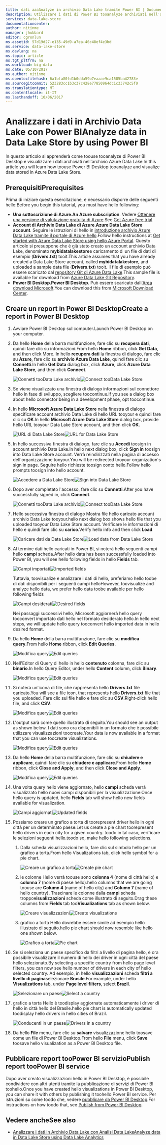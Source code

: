 ```yaml
---
title: dati aaaAnalyze in archivio Data Lake tramite Power BI | Documenti Microsoft
description: Utilizzare i dati di Power BI tooanalyze archiviati nell'archivio Azure Data Lake
services: data-lake-store
documentationcenter: 
author: nitinme
manager: jhubbard
editor: cgronlun
ms.assetid: 57d19d27-e135-49d9-a7ea-46c48ef4e3bd
ms.service: data-lake-store
ms.devlang: na
ms.topic: article
ms.tgt_pltfrm: na
ms.workload: big-data
ms.date: 05/10/2017
ms.author: nitinme
ms.openlocfilehash: 6a1bfa80fd1b0dda59b7eaaae9ca1585ba42783e
ms.sourcegitcommit: 523283cc1b3c37c428e77850964dc1c33742c5f0
ms.translationtype: MT
ms.contentlocale: it-IT
ms.lasthandoff: 10/06/2017
---
```

# <a name="analyze-data-in-data-lake-store-by-using-power-bi"></a><span data-ttu-id="6bc7c-103">Analizzare i dati in Archivio Data Lake con Power BI</span><span class="sxs-lookup"><span data-stu-id="6bc7c-103">Analyze data in Data Lake Store by using Power BI</span></span>
<span data-ttu-id="6bc7c-104">In questo articolo si apprenderà come toouse tooanalyze di Power BI Desktop e visualizzare i dati archiviati nell'archivio Azure Data Lake.</span><span class="sxs-lookup"><span data-stu-id="6bc7c-104">In this article you will learn how toouse Power BI Desktop tooanalyze and visualize data stored in Azure Data Lake Store.</span></span>

## <a name="prerequisites"></a><span data-ttu-id="6bc7c-105">Prerequisiti</span><span class="sxs-lookup"><span data-stu-id="6bc7c-105">Prerequisites</span></span>
<span data-ttu-id="6bc7c-106">Prima di iniziare questa esercitazione, è necessario disporre delle seguenti hello:</span><span class="sxs-lookup"><span data-stu-id="6bc7c-106">Before you begin this tutorial, you must have hello following:</span></span>

* <span data-ttu-id="6bc7c-107">**Una sottoscrizione di Azure**.</span><span class="sxs-lookup"><span data-stu-id="6bc7c-107">**An Azure subscription**.</span></span> <span data-ttu-id="6bc7c-108">Vedere [Ottenere una versione di valutazione gratuita di Azure](https://azure.microsoft.com/pricing/free-trial/).</span><span class="sxs-lookup"><span data-stu-id="6bc7c-108">See [Get Azure free trial](https://azure.microsoft.com/pricing/free-trial/).</span></span>
* <span data-ttu-id="6bc7c-109">**Account di Archivio Data Lake di Azure**.</span><span class="sxs-lookup"><span data-stu-id="6bc7c-109">**Azure Data Lake Store account**.</span></span> <span data-ttu-id="6bc7c-110">Seguire le istruzioni di hello in [introduzione archivio Azure Data Lake tramite il portale di Azure hello](data-lake-store-get-started-portal.md).</span><span class="sxs-lookup"><span data-stu-id="6bc7c-110">Follow hello instructions at [Get started with Azure Data Lake Store using hello Azure Portal](data-lake-store-get-started-portal.md).</span></span> <span data-ttu-id="6bc7c-111">Questo articolo si presuppone che è già stato creato un account archivio Data Lake, denominato **mybidatalakestore**e caricamento di un file di dati di esempio (**Drivers.txt**) tooit.</span><span class="sxs-lookup"><span data-stu-id="6bc7c-111">This article assumes that you have already created a Data Lake Store account, called **mybidatalakestore**, and uploaded a sample data file (**Drivers.txt**) tooit.</span></span> <span data-ttu-id="6bc7c-112">Il file di esempio può essere scaricato dal [repository Git di Azure Data Lake](https://github.com/Azure/usql/tree/master/Examples/Samples/Data/AmbulanceData/Drivers.txt).</span><span class="sxs-lookup"><span data-stu-id="6bc7c-112">This sample file is available for download from [Azure Data Lake Git Repository](https://github.com/Azure/usql/tree/master/Examples/Samples/Data/AmbulanceData/Drivers.txt).</span></span>
* <span data-ttu-id="6bc7c-113">**Power BI Desktop**.</span><span class="sxs-lookup"><span data-stu-id="6bc7c-113">**Power BI Desktop**.</span></span> <span data-ttu-id="6bc7c-114">Può essere scaricato dall'[Area download Microsoft](https://www.microsoft.com/en-us/download/details.aspx?id=45331).</span><span class="sxs-lookup"><span data-stu-id="6bc7c-114">You can download this from [Microsoft Download Center](https://www.microsoft.com/en-us/download/details.aspx?id=45331).</span></span> 

## <a name="create-a-report-in-power-bi-desktop"></a><span data-ttu-id="6bc7c-115">Creare un report in Power BI Desktop</span><span class="sxs-lookup"><span data-stu-id="6bc7c-115">Create a report in Power BI Desktop</span></span>
1. <span data-ttu-id="6bc7c-116">Avviare Power BI Desktop sul computer.</span><span class="sxs-lookup"><span data-stu-id="6bc7c-116">Launch Power BI Desktop on your computer.</span></span>
2. <span data-ttu-id="6bc7c-117">Da hello **Home** della barra multifunzione, fare clic su **recupera dati**, quindi fare clic su informazioni.</span><span class="sxs-lookup"><span data-stu-id="6bc7c-117">From hello **Home** ribbon, click **Get Data**, and then click More.</span></span> <span data-ttu-id="6bc7c-118">In hello **recupera dati** la finestra di dialogo, fare clic su **Azure**, fare clic su **archivio Azure Data Lake**, quindi fare clic su **Connetti**.</span><span class="sxs-lookup"><span data-stu-id="6bc7c-118">In hello **Get Data** dialog box, click **Azure**, click **Azure Data Lake Store**, and then click **Connect**.</span></span>
   
    <span data-ttu-id="6bc7c-119">![Connetti tooData Lake archivio](./media/data-lake-store-power-bi/get-data-lake-store-account.png "Connetti tooData Lake archivio")</span><span class="sxs-lookup"><span data-stu-id="6bc7c-119">![Connect tooData Lake Store](./media/data-lake-store-power-bi/get-data-lake-store-account.png "Connect tooData Lake Store")</span></span>
3. <span data-ttu-id="6bc7c-120">Se viene visualizzato una finestra di dialogo informazioni sul connettore hello in fase di sviluppo, scegliere toocontinue.</span><span class="sxs-lookup"><span data-stu-id="6bc7c-120">If you see a dialog box about hello connector being in a development phase, opt toocontinue.</span></span>
4. <span data-ttu-id="6bc7c-121">In hello **Microsoft Azure Data Lake Store** nella finestra di dialogo specificare account archivio Data Lake di hello URL tooyour e quindi fare clic su **OK**.</span><span class="sxs-lookup"><span data-stu-id="6bc7c-121">In hello **Microsoft Azure Data Lake Store** dialog box, provide hello URL tooyour Data Lake Store account, and then click **OK**.</span></span>
   
    <span data-ttu-id="6bc7c-122">![URL di Data Lake Store](./media/data-lake-store-power-bi/get-data-lake-store-account-url.png "URL di Data Lake Store")</span><span class="sxs-lookup"><span data-stu-id="6bc7c-122">![URL for Data Lake Store](./media/data-lake-store-power-bi/get-data-lake-store-account-url.png "URL for Data Lake Store")</span></span>
5. <span data-ttu-id="6bc7c-123">In hello successiva finestra di dialogo, fare clic su **Accedi** toosign in account archivio Data Lake.</span><span class="sxs-lookup"><span data-stu-id="6bc7c-123">In hello next dialog box, click **Sign in** toosign into Data Lake Store account.</span></span> <span data-ttu-id="6bc7c-124">Verrà reindirizzati nella pagina di accesso dell'organizzazione tooyour.</span><span class="sxs-lookup"><span data-stu-id="6bc7c-124">You will be redirected tooyour organization's sign in page.</span></span> <span data-ttu-id="6bc7c-125">Seguire hello richieste toosign conto hello.</span><span class="sxs-lookup"><span data-stu-id="6bc7c-125">Follow hello prompts toosign into hello account.</span></span>
   
    <span data-ttu-id="6bc7c-126">![Accedere a Data Lake Store](./media/data-lake-store-power-bi/get-data-lake-store-account-signin.png "Accedere a Data Lake Store")</span><span class="sxs-lookup"><span data-stu-id="6bc7c-126">![Sign into Data Lake Store](./media/data-lake-store-power-bi/get-data-lake-store-account-signin.png "Sign into Data Lake Store")</span></span>
6. <span data-ttu-id="6bc7c-127">Dopo aver completato l'accesso, fare clic su **Connetti**.</span><span class="sxs-lookup"><span data-stu-id="6bc7c-127">After you have successfully signed in, click **Connect**.</span></span>
   
    <span data-ttu-id="6bc7c-128">![Connetti tooData Lake archivio](./media/data-lake-store-power-bi/get-data-lake-store-account-connect.png "Connetti tooData Lake archivio")</span><span class="sxs-lookup"><span data-stu-id="6bc7c-128">![Connect tooData Lake Store](./media/data-lake-store-power-bi/get-data-lake-store-account-connect.png "Connect tooData Lake Store")</span></span>
7. <span data-ttu-id="6bc7c-129">Hello successiva finestra di dialogo Mostra file hello caricato account archivio Data Lake tooyour.</span><span class="sxs-lookup"><span data-stu-id="6bc7c-129">hello next dialog box shows hello file that you uploaded tooyour Data Lake Store account.</span></span> <span data-ttu-id="6bc7c-130">Verificare le informazioni di hello e quindi fare clic su **carico**.</span><span class="sxs-lookup"><span data-stu-id="6bc7c-130">Verify hello info and then click **Load**.</span></span>
   
    <span data-ttu-id="6bc7c-131">![Caricare dati da Data Lake Store](./media/data-lake-store-power-bi/get-data-lake-store-account-load.png "Caricare dati da Data Lake Store")</span><span class="sxs-lookup"><span data-stu-id="6bc7c-131">![Load data from Data Lake Store](./media/data-lake-store-power-bi/get-data-lake-store-account-load.png "Load data from Data Lake Store")</span></span>
8. <span data-ttu-id="6bc7c-132">Al termine dati hello caricati in Power BI, si noterà hello seguenti campi hello **campi** scheda.</span><span class="sxs-lookup"><span data-stu-id="6bc7c-132">After hello data has been successfully loaded into Power BI, you will see hello following fields in hello **Fields** tab.</span></span>
   
    <span data-ttu-id="6bc7c-133">![Campi importati](./media/data-lake-store-power-bi/imported-fields.png "Campi importati")</span><span class="sxs-lookup"><span data-stu-id="6bc7c-133">![Imported fields](./media/data-lake-store-power-bi/imported-fields.png "Imported fields")</span></span>
   
    <span data-ttu-id="6bc7c-134">Tuttavia, toovisualize e analizzare i dati di hello, preferiamo hello toobe di dati disponibili per i seguenti campi hello</span><span class="sxs-lookup"><span data-stu-id="6bc7c-134">However, toovisualize and analyze hello data, we prefer hello data toobe available per hello following fields</span></span>
   
    <span data-ttu-id="6bc7c-135">![Campi desiderati](./media/data-lake-store-power-bi/desired-fields.png "Campi desiderati")</span><span class="sxs-lookup"><span data-stu-id="6bc7c-135">![Desired fields](./media/data-lake-store-power-bi/desired-fields.png "Desired fields")</span></span>
   
    <span data-ttu-id="6bc7c-136">Nei passaggi successivi hello, Microsoft aggiornerà hello query tooconvert importato dati hello nel formato desiderato hello.</span><span class="sxs-lookup"><span data-stu-id="6bc7c-136">In hello next steps, we will update hello query tooconvert hello imported data in hello desired format.</span></span>
9. <span data-ttu-id="6bc7c-137">Da hello **Home** della barra multifunzione, fare clic su **modifica query**.</span><span class="sxs-lookup"><span data-stu-id="6bc7c-137">From hello **Home** ribbon, click **Edit Queries**.</span></span>
   
    <span data-ttu-id="6bc7c-138">![Modifica query](./media/data-lake-store-power-bi/edit-queries.png "Modifica query")</span><span class="sxs-lookup"><span data-stu-id="6bc7c-138">![Edit queries](./media/data-lake-store-power-bi/edit-queries.png "Edit queries")</span></span>
10. <span data-ttu-id="6bc7c-139">Nell'Editor di Query di hello in hello **contenuto** colonna, fare clic su **binario**.</span><span class="sxs-lookup"><span data-stu-id="6bc7c-139">In hello Query Editor, under hello **Content** column, click **Binary**.</span></span>
    
    <span data-ttu-id="6bc7c-140">![Modifica query](./media/data-lake-store-power-bi/convert-query1.png "Modifica query")</span><span class="sxs-lookup"><span data-stu-id="6bc7c-140">![Edit queries](./media/data-lake-store-power-bi/convert-query1.png "Edit queries")</span></span>
11. <span data-ttu-id="6bc7c-141">Si noterà un'icona di file, che rappresenta hello **Drivers.txt** file caricato.</span><span class="sxs-lookup"><span data-stu-id="6bc7c-141">You will see a file icon, that represents hello **Drivers.txt** file that you uploaded.</span></span> <span data-ttu-id="6bc7c-142">Fare clic sul file hello e fare clic su **CSV**.</span><span class="sxs-lookup"><span data-stu-id="6bc7c-142">Right-click hello file, and click **CSV**.</span></span>    
    
    <span data-ttu-id="6bc7c-143">![Modifica query](./media/data-lake-store-power-bi/convert-query2.png "Modifica query")</span><span class="sxs-lookup"><span data-stu-id="6bc7c-143">![Edit queries](./media/data-lake-store-power-bi/convert-query2.png "Edit queries")</span></span>
12. <span data-ttu-id="6bc7c-144">L'output sarà come quello illustrato di seguito.</span><span class="sxs-lookup"><span data-stu-id="6bc7c-144">You should see an output as shown below.</span></span> <span data-ttu-id="6bc7c-145">I dati sono ora disponibili in un formato che è possibile utilizzare visualizzazioni toocreate.</span><span class="sxs-lookup"><span data-stu-id="6bc7c-145">Your data is now available in a format that you can use toocreate visualizations.</span></span>
    
    <span data-ttu-id="6bc7c-146">![Modifica query](./media/data-lake-store-power-bi/convert-query3.png "Modifica query")</span><span class="sxs-lookup"><span data-stu-id="6bc7c-146">![Edit queries](./media/data-lake-store-power-bi/convert-query3.png "Edit queries")</span></span>
13. <span data-ttu-id="6bc7c-147">Da hello **Home** della barra multifunzione, fare clic su **chiudere e applicare**, quindi fare clic su **chiudere e applicare**.</span><span class="sxs-lookup"><span data-stu-id="6bc7c-147">From hello **Home** ribbon, click **Close and Apply**, and then click **Close and Apply**.</span></span>
    
    <span data-ttu-id="6bc7c-148">![Modifica query](./media/data-lake-store-power-bi/load-edited-query.png "Modifica query")</span><span class="sxs-lookup"><span data-stu-id="6bc7c-148">![Edit queries](./media/data-lake-store-power-bi/load-edited-query.png "Edit queries")</span></span>
14. <span data-ttu-id="6bc7c-149">Una volta query hello viene aggiornato, hello **campi** scheda verrà visualizzato hello nuovi campi disponibili per la visualizzazione.</span><span class="sxs-lookup"><span data-stu-id="6bc7c-149">Once hello query is updated, hello **Fields** tab will show hello new fields available for visualization.</span></span>
    
    <span data-ttu-id="6bc7c-150">![Campi aggiornati](./media/data-lake-store-power-bi/updated-query-fields.png "Campi aggiornati")</span><span class="sxs-lookup"><span data-stu-id="6bc7c-150">![Updated fields](./media/data-lake-store-power-bi/updated-query-fields.png "Updated fields")</span></span>
15. <span data-ttu-id="6bc7c-151">Possiamo creare un grafico a torta di toorepresent driver hello in ogni città per un determinato paese.</span><span class="sxs-lookup"><span data-stu-id="6bc7c-151">Let us create a pie chart toorepresent hello drivers in each city for a given country.</span></span> <span data-ttu-id="6bc7c-152">toodo in tal caso, verificare le selezioni seguenti hello.</span><span class="sxs-lookup"><span data-stu-id="6bc7c-152">toodo so, make hello following selections.</span></span>
    
    1. <span data-ttu-id="6bc7c-153">Dalla scheda visualizzazioni hello, fare clic sul simbolo hello per un grafico a torta.</span><span class="sxs-lookup"><span data-stu-id="6bc7c-153">From hello Visualizations tab, click hello symbol for a pie chart.</span></span>
       
        <span data-ttu-id="6bc7c-154">![Creare un grafico a torta](./media/data-lake-store-power-bi/create-pie-chart.png "Creare un grafico a torta")</span><span class="sxs-lookup"><span data-stu-id="6bc7c-154">![Create pie chart](./media/data-lake-store-power-bi/create-pie-chart.png "Create pie chart")</span></span>
    2. <span data-ttu-id="6bc7c-155">le colonne Hello verrà toouse sono **colonna 4** (nome di città hello) e **colonna 7** (nome di paese hello).</span><span class="sxs-lookup"><span data-stu-id="6bc7c-155">hello columns that we are going toouse are **Column 4** (name of hello city) and **Column 7** (name of hello country).</span></span> <span data-ttu-id="6bc7c-156">Trascinare le colonne dalla **campi** scheda troppo**visualizzazioni** scheda come illustrato di seguito.</span><span class="sxs-lookup"><span data-stu-id="6bc7c-156">Drag these columns from **Fields** tab too**Visualizations** tab as shown below.</span></span>
       
        <span data-ttu-id="6bc7c-157">![Creare visualizzazioni](./media/data-lake-store-power-bi/create-visualizations.png "Creare visualizzazioni")</span><span class="sxs-lookup"><span data-stu-id="6bc7c-157">![Create visualizations](./media/data-lake-store-power-bi/create-visualizations.png "Create visualizations")</span></span>
    3. <span data-ttu-id="6bc7c-158">grafico a torta Hello dovrebbe essere simile ad esempio hello illustrato di seguito.</span><span class="sxs-lookup"><span data-stu-id="6bc7c-158">hello pie chart should now resemble like hello one shown below.</span></span>
       
        <span data-ttu-id="6bc7c-159">![Grafico a torta](./media/data-lake-store-power-bi/pie-chart.png "Creare visualizzazioni")</span><span class="sxs-lookup"><span data-stu-id="6bc7c-159">![Pie chart](./media/data-lake-store-power-bi/pie-chart.png "Create visualizations")</span></span>
16. <span data-ttu-id="6bc7c-160">Se si seleziona un paese specifico da filtri a livello di pagina hello, è ora possibile visualizzare il numero di hello dei driver in ogni città del paese hello selezionato.</span><span class="sxs-lookup"><span data-stu-id="6bc7c-160">By selecting a specific country from hello page level filters, you can now see hello number of drivers in each city of hello selected country.</span></span> <span data-ttu-id="6bc7c-161">Ad esempio, in hello **visualizzazioni** scheda **filtri a livello di pagina**selezionare **Brasile**.</span><span class="sxs-lookup"><span data-stu-id="6bc7c-161">For example, under hello **Visualizations** tab, under **Page level filters**, select **Brazil**.</span></span>
    
    <span data-ttu-id="6bc7c-162">![Selezionare un paese](./media/data-lake-store-power-bi/select-country.png "Selezionare un paese")</span><span class="sxs-lookup"><span data-stu-id="6bc7c-162">![Select a country](./media/data-lake-store-power-bi/select-country.png "Select a country")</span></span>
17. <span data-ttu-id="6bc7c-163">grafico a torta Hello è toodisplay aggiornate automaticamente i driver di hello in città hello del Brasile.</span><span class="sxs-lookup"><span data-stu-id="6bc7c-163">hello pie chart is automatically updated toodisplay hello drivers in hello cities of Brazil.</span></span>
    
    <span data-ttu-id="6bc7c-164">![Conducenti in un paese](./media/data-lake-store-power-bi/driver-per-country.png "Conducenti in un paese")</span><span class="sxs-lookup"><span data-stu-id="6bc7c-164">![Drivers in a country](./media/data-lake-store-power-bi/driver-per-country.png "Drivers per country")</span></span>
18. <span data-ttu-id="6bc7c-165">Da hello **File** menu, fare clic su **salvare** visualizzazione hello toosave come un file di Power BI Desktop.</span><span class="sxs-lookup"><span data-stu-id="6bc7c-165">From hello **File** menu, click **Save** toosave hello visualization as a Power BI Desktop file.</span></span>

## <a name="publish-report-toopower-bi-service"></a><span data-ttu-id="6bc7c-166">Pubblicare report tooPower BI servizio</span><span class="sxs-lookup"><span data-stu-id="6bc7c-166">Publish report tooPower BI service</span></span>
<span data-ttu-id="6bc7c-167">Dopo aver creato visualizzazioni hello in Power BI Desktop, è possibile condividere con altri utenti tramite la pubblicazione di servizi di Power BI toohello.</span><span class="sxs-lookup"><span data-stu-id="6bc7c-167">Once you have created hello visualizations in Power BI Desktop, you can share it with others by publishing it toohello Power BI service.</span></span> <span data-ttu-id="6bc7c-168">Per istruzioni su come toodo che, vedere [pubblicare da Power BI Desktop](https://powerbi.microsoft.com/documentation/powerbi-desktop-upload-desktop-files/).</span><span class="sxs-lookup"><span data-stu-id="6bc7c-168">For instructions on how toodo that, see [Publish from Power BI Desktop](https://powerbi.microsoft.com/documentation/powerbi-desktop-upload-desktop-files/).</span></span>

## <a name="see-also"></a><span data-ttu-id="6bc7c-169">Vedere anche</span><span class="sxs-lookup"><span data-stu-id="6bc7c-169">See also</span></span>
* [<span data-ttu-id="6bc7c-170">Analizzare i dati in Archivio Data Lake con Analisi Data Lake</span><span class="sxs-lookup"><span data-stu-id="6bc7c-170">Analyze data in Data Lake Store using Data Lake Analytics</span></span>](../data-lake-analytics/data-lake-analytics-get-started-portal.md)

